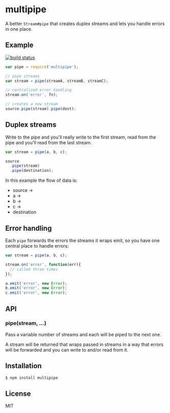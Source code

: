 # multipipe

A better `Stream#pipe` that creates duplex streams and lets you handle errors in one place.

## Example

[![build status](https://secure.travis-ci.org/segmentio/multipipe.png)](http://travis-ci.org/segmentio/multipipe)

```js
var pipe = require('multipipe');

// pipe streams
var stream = pipe(streamA, streamB, streamC);

// centralized error handling
stream.on('error', fn);

// creates a new stream
source.pipe(stream).pipe(dest);
```

## Duplex streams

  Write to the pipe and you'll really write to the first stream, read from the pipe and you'll read from the last stream.

```js
var stream = pipe(a, b, c);

source
  .pipe(stream)
  .pipe(destination);
```

  In this example the flow of data is:

  * source ->
  * a ->
  * b ->
  * c ->
  * destination

## Error handling

  Each `pipe` forwards the errors the streams it wraps emit, so you have one central place to handle errors:

```js
var stream = pipe(a, b, c);

stream.on('error', function(err){
  // called three times
});

a.emit('error', new Error);
b.emit('error', new Error);
c.emit('error', new Error);
```

## API

### pipe(stream, ...)

Pass a variable number of streams and each will be piped to the next one.

A stream will be returned that wraps passed in streams in a way that errors will be forwarded and you can write to and/or read from it.

## Installation

```bash
$ npm install multipipe
```

## License

  MIT
